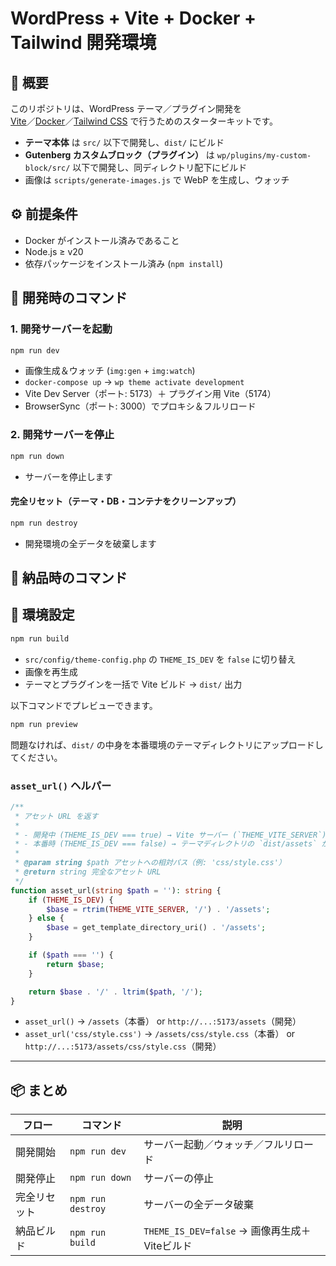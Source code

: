 # WordPress + Vite + Docker + Tailwind 開発環境

## 📖 概要

このリポジトリは、WordPress テーマ／プラグイン開発を  
[Vite](https://vitejs.dev/)／[Docker](https://www.docker.com/)／[Tailwind CSS](https://tailwindcss.com/) で行うためのスターターキットです。

- **テーマ本体** は `src/` 以下で開発し、`dist/` にビルド
- **Gutenberg カスタムブロック（プラグイン）** は `wp/plugins/my-custom-block/src/` 以下で開発し、同ディレクトリ配下にビルド
- 画像は `scripts/generate-images.js` で WebP を生成し、ウォッチ

## ⚙️ 前提条件

- Docker がインストール済みであること
- Node.js ≥ v20
- 依存パッケージをインストール済み (`npm install`)

## 🚀 開発時のコマンド

### 1. 開発サーバーを起動

```bash
npm run dev
```

- 画像生成＆ウォッチ (`img:gen` + `img:watch`)
- `docker-compose up` → `wp theme activate development`
- Vite Dev Server（ポート: 5173）＋ プラグイン用 Vite（5174）
- BrowserSync（ポート: 3000）でプロキシ＆フルリロード

### 2. 開発サーバーを停止

```bash
npm run down
```

- サーバーを停止します

#### 完全リセット（テーマ・DB・コンテナをクリーンアップ）

```bash
npm run destroy
```

- 開発環境の全データを破棄します

## 🎁 納品時のコマンド

## 🔧 環境設定

```bash
npm run build
```

- `src/config/theme-config.php` の `THEME_IS_DEV` を `false` に切り替え
- 画像を再生成
- テーマとプラグインを一括で Vite ビルド → `dist/` 出力

以下コマンドでプレビューできます。

```bash
npm run preview

```

問題なければ、`dist/` の中身を本番環境のテーマディレクトリにアップロードしてください。

### `asset_url()` ヘルパー

```php
/**
 * アセット URL を返す
 *
 * - 開発中 (THEME_IS_DEV === true) → Vite サーバー (`THEME_VITE_SERVER`) から取得
 * - 本番時 (THEME_IS_DEV === false) → テーマディレクトリの `dist/assets` から取得
 *
 * @param string $path アセットへの相対パス（例: 'css/style.css'）
 * @return string 完全なアセット URL
 */
function asset_url(string $path = ''): string {
    if (THEME_IS_DEV) {
        $base = rtrim(THEME_VITE_SERVER, '/') . '/assets';
    } else {
        $base = get_template_directory_uri() . '/assets';
    }

    if ($path === '') {
        return $base;
    }

    return $base . '/' . ltrim($path, '/');
}
```

- `asset_url()` → `/assets`（本番） or `http://...:5173/assets`（開発）
- `asset_url('css/style.css')` → `/assets/css/style.css`（本番） or `http://...:5173/assets/css/style.css`（開発）

---

## 📦 まとめ

| フロー       | コマンド          | 説明                                          |
| ------------ | ----------------- | --------------------------------------------- |
| 開発開始     | `npm run dev`     | サーバー起動／ウォッチ／フルリロード          |
| 開発停止     | `npm run down`    | サーバーの停止                                |
| 完全リセット | `npm run destroy` | サーバーの全データ破棄                        |
| 納品ビルド   | `npm run build`   | `THEME_IS_DEV=false` → 画像再生成＋Viteビルド |
